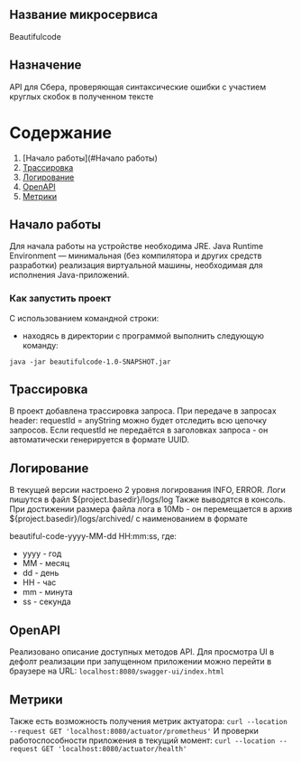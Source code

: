 ## Название микросервиса

Beautifulcode

## Назначение

API для Сбера, проверяющая синтаксические ошибки с участием круглых скобок в полученном тексте

# Содержание

1. [Начало работы](#Начало работы)
2. [Трассировка](#Трассировка)
3. [Логирование](#Логирование)
4. [OpenAPI](#OpenAPI)
6. [Метрики](#Метрики)

## Начало работы

Для начала работы на устройстве необходима JRE.
Java Runtime Environment — минимальная (без компилятора и других средств разработки) реализация виртуальной машины,
необходимая для исполнения Java-приложений.

### Как запустить проект

С использованием командной строки:

- находясь в директории с программой выполнить следующую команду:

`java -jar beautifulcode-1.0-SNAPSHOT.jar`

## Трассировка

В проект добавлена трассировка запроса.
При передаче в запросах header: requestId = anyString можно будет отследить всю цепочку запросов.
Если requestId не передаётся в заголовках запроса - он автоматически генерируется в формате UUID.

## Логирование

В текущей версии настроено 2 уровня логирования INFO, ERROR.
Логи пишутся в файл ${project.basedir}/logs/log
Также выводятся в консоль.
При достижении размера файла лога в 10Mb - он перемещается в архив ${project.basedir}/logs/archived/ с наименованием в
формате

beautiful-code-yyyy-MM-dd HH:mm:ss, где:

- yyyy - год
- MM - месяц
- dd - день
- HH - час
- mm - минута
- ss - секунда

## OpenAPI

Реализовано описание доступных методов API.
Для просмотра UI в дефолт реализации при запущенном приложении можно перейти в браузере на URL:
`localhost:8080/swagger-ui/index.html`

## Метрики

Также есть возможность получения метрик актуатора:
`curl --location --request GET 'localhost:8080/actuator/prometheus'`
И проверки работоспособности приложения в текущий момент:
`curl --location --request GET 'localhost:8080/actuator/health'`